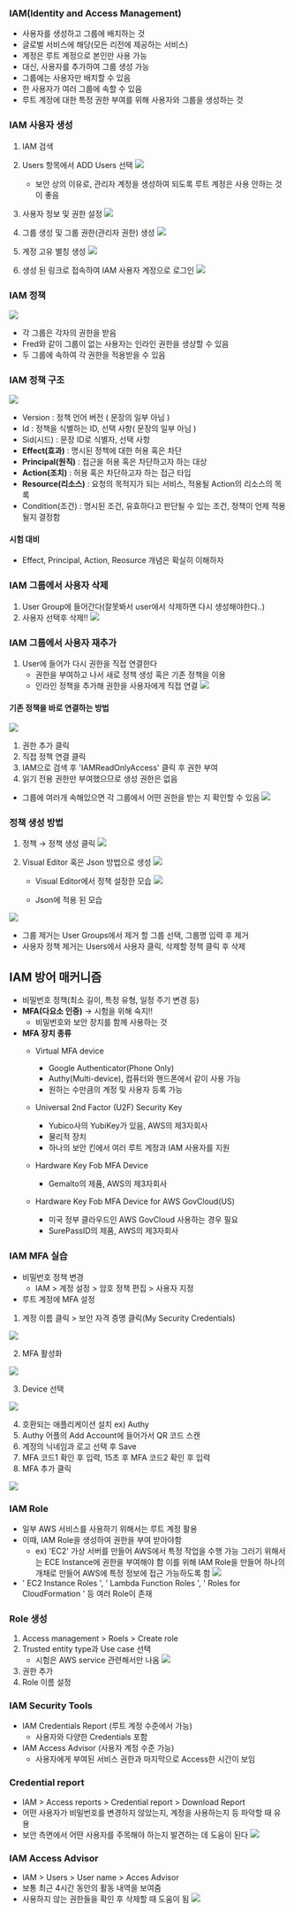 ### IAM(Identity and Access Management) ###
- 사용자를 생성하고 그룹에 배치하는 것
- 글로벌 서비스에 해당(모든 리전에 제공하는 서비스)
- 계정은 루트 계정으로 본인만 사용 가능
- 대신, 사용자를 추가하여 그룹 생성 가능
- 그룹에는 사용자만 배치할 수 있음
- 한 사용자가 여러 그룹에 속할 수 있음
- 루트 계정에 대한 특정 권한 부여를 위해 사용자와 그룹을 생성하는 것


### IAM 사용자 생성 ###
1. IAM 검색
2. Users 항목에서 ADD Users 선택
![](https://velog.velcdn.com/images/xodbs1123/post/4c5b36f2-4327-4dd2-8368-8464f7d098c9/image.png)
   - 보안 상의 이유로, 관리자 계정을 생성하여 되도록 루트 계정은 사용 안하는 것이 좋음
   
   

3. 사용자 정보 및 권한 설정
![](https://velog.velcdn.com/images/xodbs1123/post/7849c041-4a2e-4083-a42d-491034e4f23c/image.png)
4. 그룹 생성 및 그룹 권한(관리자 권한) 생성
![](https://velog.velcdn.com/images/xodbs1123/post/37098199-5569-422d-a0dd-7b55e7e0e7f3/image.png)
5. 계정 고유 별칭 생성
![](https://velog.velcdn.com/images/xodbs1123/post/db8a0e7f-1050-4b21-85b8-67e4ff6d47e9/image.png)
6. 생성 된 링크로 접속하여 IAM 사용자 계정으로 로그인
![](https://velog.velcdn.com/images/xodbs1123/post/28aeebc5-f895-457d-85fb-2495085ac382/image.png)


### IAM 정책 ###
![](https://velog.velcdn.com/images/xodbs1123/post/50c36212-3666-4f4c-86df-f7f41b1943d0/image.png)
- 각 그룹은 각자의 권한을 받음
- Fred와 같이 그룹이 없는 사용자는 인라인 권한을 생상할 수 있음
- 두 그룹에 속하여 각 권한을 적용받을 수 있음

### IAM 정책 구조 ###
![](https://velog.velcdn.com/images/xodbs1123/post/ae26bf18-8c15-4fdd-b18e-23b45a602948/image.png)

- Version : 정책 언어 버전 ( 문장의 일부 아님 )
- Id : 정책을 식별하는 ID, 선택 사항( 문장의 일부 아님 )
- Sid(시드) : 문장 ID로 식별자, 선택 사항
- **Effect(효과)** : 명시된 정책에 대한 허용 혹은 차단
- **Principal(원칙)** : 접근을 허용 혹은 차단하고자 하는 대상
- **Action(조치)** : 허용 혹은 차단하고자 하는 접근 타입
- **Resource(리소스)** : 요청의 목적지가 되는 서비스, 적용될 Action의 리소스의 목록
- Condition(조건) : 명시된 조건, 유효하다고 판단될 수 있는 조건, 정책이 언제 적용될지 결정함

#### 시험 대비 ####
- Effect, Principal, Action, Reosurce 개념은 확실히 이해하자

### IAM 그룹에서 사용자 삭제 ###
1. User Group에 들어간다(잘못봐서 user에서 삭제하면 다시 생성해야한다..)
2. 사용자 선택후 삭제!!
![](https://velog.velcdn.com/images/xodbs1123/post/1a40e581-3a0a-4676-ba4f-02e5c7a00068/image.png)

### IAM 그룹에서 사용자 재추가 ###
1. User에 들어가 다시 권한을 직접 연결한다
    - 권한을 부여하고 나서 새로 정책 생성 혹은 기존 정책을 이용
    - 인라인 정책을 추가해 권한을 사용자에게 직접 연결
  ![](https://velog.velcdn.com/images/xodbs1123/post/6416caf5-7040-4da3-88ee-d49775d92dc0/image.png)
	
  
#### 기존 정책을 바로 연결하는 방법 ####
![](https://velog.velcdn.com/images/xodbs1123/post/e7a78f8c-4b3b-46d7-b720-59c6508da250/image.png)

1. 권한 추가 클릭
2. 직접 정책 연결 클릭
3. IAM으로 검색 후 'IAMReadOnlyAccess' 클릭 후 권한 부여
4. 읽기 전용 권한만 부여했으므로 생성 권한은 없음

- 그룹에 여러개 속해있으면 각 그룹에서 어떤 권한을 받는 지 확인할 수 있음
![](https://velog.velcdn.com/images/xodbs1123/post/a1a68bb9-6505-4077-8649-f469cc3eeea2/image.png)


### 정책 생성 방법 ###
1. 정책 → 정책 생성 클릭
![](https://velog.velcdn.com/images/xodbs1123/post/e7dedac1-8282-48e2-bc7a-a93a455e4932/image.png)
2. Visual Editor 혹은 Json 방법으로 생성
![](https://velog.velcdn.com/images/xodbs1123/post/dbc48ed8-2b05-4cb1-afbd-8cc602ac3eda/image.png)

   - Visual Editor에서 정책 설정한 모습
   ![](https://velog.velcdn.com/images/xodbs1123/post/55f4489a-a42d-4259-b5f3-dd24f062564f/image.png)

   - Json에 적용 된 모습

  ![](https://velog.velcdn.com/images/xodbs1123/post/3aca4f2b-55e0-474a-be63-df7ecd8a0208/image.png)

- 그룹 제거는 User Groups에서 제거 할 그룹 선택, 그룹명 입력 후 제거
- 사용자 정책 제거는 Users에서 사용자 클릭, 삭제할 정책 클릭 후 삭제

## IAM 방어 매커니즘 ##
- 비밀번호 정책(최소 길이, 특정 유형, 일정 주기 변경 등)
- **MFA(다요소 인증)**  → 시험을 위해 숙지!!
  - 비밀번호와 보안 장치를 함께 사용하는 것
 - **MFA 장치 종류**
   - Virtual MFA device
     - Google Authenticator(Phone Only)
     - Authy(Multi-device), 컴퓨터와 핸드폰에서 같이 사용 가능
     - 원하는 수만큼의 계정 및 사용자 등록 가능
     
   - Universal 2nd Factor (U2F) Security Key
     - Yubico사의 YubiKey가 있음, AWS의 제3자회사
     - 물리적 장치
     - 하나의 보안 킨에서 여러 루트 계정과 IAM 사용자를 지원
   - Hardware Key Fob MFA Device
     - Gemalto의 제품, AWS의 제3자회사
   - Hardware Key Fob MFA Device for AWS GovCloud(US)
     - 미국 정부 클라우드인 AWS GovCloud 사용하는 경우 필요
     - SurePassID의 제품, AWS의 제3자회사
     

### IAM MFA 실습 ###
- 비밀번호 정책 변경
  - IAM > 계정 설정 > 암호 정책 편집 > 사용자 지정
- 루트 계정에 MFA 설정
	
	
1. 계정 이름 클릭 > 보안 자격 증명 클릭(My Security Credentials)
       
![](https://velog.velcdn.com/images/xodbs1123/post/0bb0744c-9284-47a0-ace8-337c538398a9/image.png)

2. MFA 활성화

![](https://velog.velcdn.com/images/xodbs1123/post/7791d4ec-99cc-4245-a1fe-2121e286a021/image.png)

3. Device 선택

![](https://velog.velcdn.com/images/xodbs1123/post/97fc7ef7-9e38-43a4-8f99-c6d784060e92/image.png)
	
4. 호환되는 애플리케이션 설치 ex) Authy
5. Authy 어플의 Add Account에 들어가서 QR 코드 스캔
6. 계정의 닉네임과 로고 선택 후 Save
7. MFA 코드1 확인 후 입력, 15초 후 MFA 코드2 확인 후 입력
8. MFA 추가 클릭

![](https://velog.velcdn.com/images/xodbs1123/post/e93e782f-a316-4d99-b8f1-6937206e2d20/image.png)


### IAM Role ###
- 일부 AWS 서비스를 사용하기 위해서는 루트 계정 활용
- 이때, IAM Role을 생성하여 권한을 부여 받아야함
   - ex) 'EC2' 가상 서버를 만들어 AWS에서 특정 작업을 수행 가능
      그러기 위해서는 ECE Instance에 권한을 부여해야 함
      이를 위해 IAM Role을 만들어 하나의 개채로 만들어 AWS에 특정 정보에 접근 가능하도록 함
  ![](https://velog.velcdn.com/images/xodbs1123/post/c339fc15-bf15-4350-8ea3-eb52d54f86d4/image.png)
- ' EC2 Instance Roles ',  ' Lambda Function Roles ',  ' Roles for CloudFormation ' 등 여러 Role이 존재      


### Role 생성 ###
1.  Access management > Roels > Create role
2. Trusted entity type과 Use case 선택 
   - 시험은 AWS service 관련해서만 나옴
   ![](https://velog.velcdn.com/images/xodbs1123/post/3bf02f2d-77b9-4482-8a85-5a8d1bdf79c7/image.png)
3. 권한 추가
4. Role 이름 설정
	                  
### IAM Security Tools ###
- IAM Credentials Report (루트 계정 수준에서 가능)
  - 사용자와 다양한 Credentials 포함
- IAM Access Advisor (사용자 계정 수준 가능)
  - 사용자에게 부여된 서비스 권한과 마지막으로 Access한 시간이 보임
  
  
### Credential report ###
- IAM > Access reports > Credential report > Download Report
- 어떤 사용자가 비밀번호를 변경하지 않았는지, 계정을 사용하는지 등 파악할 때 유용
- 보안 측면에서 어떤 사용자를 주목해야 하는지 발견하는 데 도움이 된다
![](https://velog.velcdn.com/images/xodbs1123/post/5435cb48-ab61-437a-b5dd-0b1179133b63/image.png)


### IAM Access Advisor ###
- IAM > Users > User name > Acces Advisor
- 보통 최근 4시간 동안의 활동 내역을 보여줌
- 사용하지 않는 권한들을 확인 후 삭제할 때 도움이 됨
![](https://velog.velcdn.com/images/xodbs1123/post/df3c70bc-3d08-497f-be4c-a4b00401db85/image.png)

  
